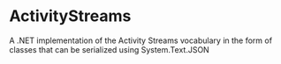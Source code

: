 # ActivityStreams
A .NET implementation of the Activity Streams vocabulary in the form of classes that can be serialized using System.Text.JSON
